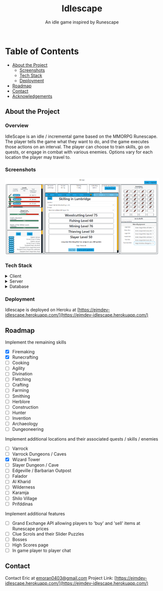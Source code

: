 <div align="center">
  <h1>Idlescape</h1>
  <p>
    An idle game inspired by Runescape 
  </p>
</div>

<br />

<!-- Table of Contents -->

# Table of Contents

- [About the Project](#about-the-project)
  - [Screenshots](#screenshots)
  - [Tech Stack](#tech-stack)
  - [Deployment](#deployment)
- [Roadmap](#roadmap)
- [Contact](#contact)
- [Acknowledgements](#acknowledgements)

<!-- About the Project -->

## About the Project

### Overview

IdleScape is an idle / incremental game based on the MMORPG Runescape. The player tells the game what they want to do, and the game executes those actions on an interval. The player can choose to train skills, go on quests, or engage in combat with various enemies. Options vary for each location the player may travel to.

<!-- Screenshots -->

### Screenshots

<div align="center"> 
  <img src="public\Assets\IdleScape.PNG" alt="screenshot" />
</div>

<!-- TechStack -->

### Tech Stack

<details>
  <summary>Client</summary>
  <ul>
    <li><a href="https://www.typescriptlang.org/">Typescript</a></li>
    <li><a href="https://reactjs.org/">React</a></li>
    <li><a href="https://redux-toolkit.js.org/">Redux Toolkit</a></li>
    
  </ul>
</details>

<details>
  <summary>Server</summary>
  <ul>
    <li><a href="https://www.typescriptlang.org/">Typescript</a></li>
    <li><a href="https://expressjs.com/">Express</a></li>
    <li><a href="https://nodejs.org/en/">Node</a></li>
  </ul>
</details>

<details>
<summary>Database</summary>
  <ul>
    <li><a href="https://www.mongodb.com/">MongoDB</a></li>
  </ul>
</details>

<!-- Features -->

<!-- ### Features

- Live saving to local storage, with player data backed up to the database every 5 minutes.
- Feature 2
- Feature 3 -->

<!-- Deployment -->

### Deployment

Idlescape is deployed on Heroku at [https://ejmdev-idlescape.herokuapp.com/](https://ejmdev-idlescape.herokuapp.com/)

<!-- Roadmap -->

## Roadmap

Implement the remaining skills

- [x] Firemaking
- [x] Runecrafting
- [ ] Cooking
- [ ] Agility
- [ ] Divination
- [ ] Fletching
- [ ] Crafting
- [ ] Farming
- [ ] Smithing
- [ ] Herblore
- [ ] Construction
- [ ] Hunter
- [ ] Invention
- [ ] Archaeology
- [ ] Dungeoneering

Implement additional locations and their associated quests / skills / enemies

- [ ] Varrock
- [ ] Varrock Dungeons / Caves
- [x] Wizard Tower
- [ ] Slayer Dungeon / Cave
- [ ] Edgeville / Barbarian Outpost
- [ ] Falador
- [ ] Al Kharid
- [ ] Wilderness
- [ ] Karamja
- [ ] Shilo Village
- [ ] Prifddinas

Implement additional features

- [ ] Grand Exchange API allowing players to 'buy' and 'sell' items at Runescape prices
- [ ] Clue Scrols and their Slider Puzzles
- [ ] Bosses
- [ ] High Scores page
- [ ] In game player to player chat

<!-- Contact -->

## Contact

Contact Eric at emoran0403@gmail.com
Project Link: [https://ejmdev-idlescape.herokuapp.com/](https://ejmdev-idlescape.herokuapp.com/)
